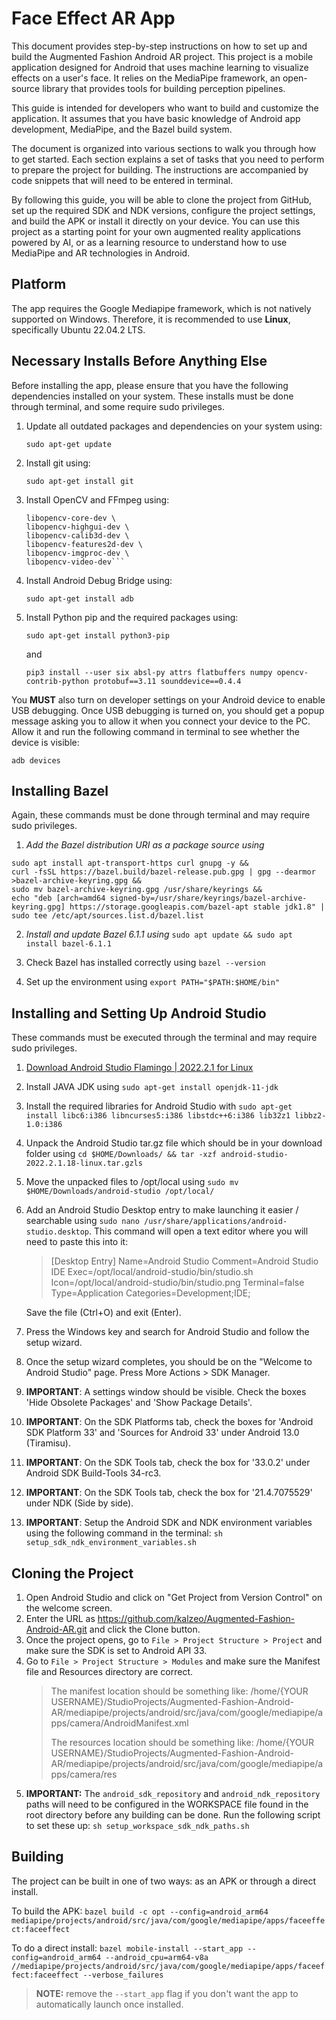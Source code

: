 # Face Effect AR App

This document provides step-by-step instructions on how to set up and build the Augmented Fashion Android AR project. This project is a mobile application designed for Android that uses machine learning to visualize effects on a user's face. It relies on the MediaPipe framework, an open-source library that provides tools for building perception pipelines.

This guide is intended for developers who want to build and customize the application. It assumes that you have basic knowledge of Android app development, MediaPipe, and the Bazel build system.

The document is organized into various sections to walk you through how to get started. Each section explains a set of tasks that you need to perform to prepare the project for building. The instructions are accompanied by code snippets that will need to be entered in terminal.

By following this guide, you will be able to clone the project from GitHub, set up the required SDK and NDK versions, configure the project settings, and build the APK or install it directly on your device. You can use this project as a starting point for your own augmented reality applications powered by AI, or as a learning resource to understand how to use MediaPipe and AR technologies in Android.


## Platform

The app requires the Google Mediapipe framework, which is not natively supported on Windows. Therefore, it is recommended to use **Linux**, specifically Ubuntu 22.04.2 LTS.

## Necessary Installs Before Anything Else

Before installing the app, please ensure that you have the following dependencies installed on your system. These installs must be done through terminal, and some require sudo privileges.

1. Update all outdated packages and dependencies on your system using:

   ```sudo apt-get update```

2. Install git using:

   ```sudo apt-get install git```

3. Install OpenCV and FFmpeg using:
   ```sudo apt-get install -y \
   libopencv-core-dev \
   libopencv-highgui-dev \
   libopencv-calib3d-dev \
   libopencv-features2d-dev \
   libopencv-imgproc-dev \
   libopencv-video-dev```
4. Install Android Debug Bridge using:

   ```sudo apt-get install adb```

5. Install Python pip and the required packages using:

   ```sudo apt-get install python3-pip```

   and

   ```pip3 install --user six absl-py attrs flatbuffers numpy opencv-contrib-python protobuf==3.11 sounddevice==0.4.4```

You **MUST** also turn on developer settings on your Android device to enable USB debugging. Once USB debugging is turned on, you should get a popup message asking you to allow it when you connect your device to the PC. Allow it and run the following command in terminal to see whether the device is visible:

```adb devices```


## Installing Bazel

Again, these commands must be done through terminal and may require sudo privileges.

1.  *Add the Bazel distribution URI as a package source using*
``````
sudo apt install apt-transport-https curl gnupg -y &&
curl -fsSL https://bazel.build/bazel-release.pub.gpg | gpg --dearmor >bazel-archive-keyring.gpg &&
sudo mv bazel-archive-keyring.gpg /usr/share/keyrings &&
echo "deb [arch=amd64 signed-by=/usr/share/keyrings/bazel-archive-keyring.gpg] https://storage.googleapis.com/bazel-apt stable jdk1.8" | sudo tee /etc/apt/sources.list.d/bazel.list
``````

2. *Install and update Bazel 6.1.1 using* ```sudo apt update && sudo apt install bazel-6.1.1```

3. Check Bazel has installed correctly using ```bazel --version```
4. Set up the environment using ```export PATH="$PATH:$HOME/bin"```



## Installing and Setting Up Android Studio

These commands must be executed through the terminal and may require sudo privileges.

1. [Download Android Studio Flamingo | 2022.2.1 for Linux](https://redirector.gvt1.com/edgedl/android/studio/ide-zips/2022.2.1.18/android-studio-2022.2.1.18-linux.tar.gz)

2. Install JAVA JDK using ```sudo apt-get install openjdk-11-jdk```

3. Install the required libraries for Android Studio with ```sudo apt-get install libc6:i386 libncurses5:i386 libstdc++6:i386 lib32z1 libbz2-1.0:i386```

4. Unpack the Android Studio tar.gz file which should be in your download folder using ```cd $HOME/Downloads/ && tar -xzf android-studio-2022.2.1.18-linux.tar.gzls```

5. Move the unpacked files to /opt/local using ```sudo mv $HOME/Downloads/android-studio /opt/local/```

6. Add an Android Studio Desktop entry to make launching it easier / searchable using ```sudo nano /usr/share/applications/android-studio.desktop```. This command will open a text editor where you will need to paste this into it:
   > [Desktop Entry]
   > Name=Android Studio
   > Comment=Android Studio IDE
   > Exec=/opt/local/android-studio/bin/studio.sh
   > Icon=/opt/local/android-studio/bin/studio.png
   > Terminal=false
   > Type=Application
   > Categories=Development;IDE;

   Save the file (Ctrl+O) and exit (Enter).

7. Press the Windows key and search for Android Studio and follow the setup wizard.

8. Once the setup wizard completes, you should be on the "Welcome to Android Studio" page. Press More Actions > SDK Manager.

9. **IMPORTANT**: A settings window should be visible. Check the boxes 'Hide Obsolete Packages' and 'Show Package Details'.

10. **IMPORTANT**: On the SDK Platforms tab, check the boxes for 'Android SDK Platform 33' and 'Sources for Android 33' under Android 13.0 (Tiramisu).

11. **IMPORTANT**: On the SDK Tools tab, check the box for '33.0.2' under Android SDK Build-Tools 34-rc3.

12. **IMPORTANT**: On the SDK Tools tab, check the box for '21.4.7075529' under NDK (Side by side).

13. **IMPORTANT**: Setup the Android SDK and NDK environment variables using the following command in the terminal: ```sh setup_sdk_ndk_environment_variables.sh```




## Cloning the Project

1. Open Android Studio and click on "Get Project from Version Control" on the welcome screen.
2. Enter the URL as https://github.com/kalzeo/Augmented-Fashion-Android-AR.git and click the Clone button.
3. Once the project opens, go to `File > Project Structure > Project` and make sure the SDK is set to Android API 33.
4. Go to `File > Project Structure > Modules` and make sure the Manifest file and Resources directory are correct.
   > The manifest location should be something like:
   > /home/{YOUR USERNAME}/StudioProjects/Augmented-Fashion-Android-AR/mediapipe/projects/android/src/java/com/google/mediapipe/apps/camera/AndroidManifest.xml
   >
   > The resources location should be something like:
   > /home/{YOUR USERNAME}/StudioProjects/Augmented-Fashion-Android-AR/mediapipe/projects/android/src/java/com/google/mediapipe/apps/camera/res
5. **IMPORTANT:** The `android_sdk_repository` and `android_ndk_repository` paths will need to be configured in the WORKSPACE file found in the root directory before any building can be done. Run the following script to set these up: `sh setup_workspace_sdk_ndk_paths.sh`



## Building

The project can be built in one of two ways: as an APK or through a direct install.

To build the APK: ```bazel build -c opt --config=android_arm64 mediapipe/projects/android/src/java/com/google/mediapipe/apps/faceeffect:faceeffect```

To do a direct install: ```bazel mobile-install --start_app --config=android_arm64 --android_cpu=arm64-v8a //mediapipe/projects/android/src/java/com/google/mediapipe/apps/faceeffect:faceeffect --verbose_failures```
> **NOTE:** remove the `--start_app` flag if you don't want the app to automatically launch once installed.
